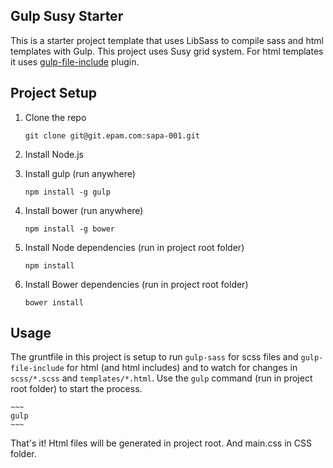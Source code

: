 ## Gulp Susy Starter

This is a starter project template that uses LibSass to compile sass and html templates with Gulp. This project uses Susy grid system. For html templates it uses [gulp-file-include](https://www.npmjs.com/package/gulp-file-include) plugin.

## Project Setup  

1. Clone the repo 

    ~~~
    git clone git@git.epam.com:sapa-001.git
    ~~~

2. Install Node.js 

3. Install gulp (run anywhere)

    ~~~
    npm install -g gulp
    ~~~

4. Install bower (run anywhere)

    ~~~
    npm install -g bower
    ~~~

5. Install Node dependencies (run in project root folder)

    ~~~
    npm install
    ~~~

6. Install Bower dependencies (run in project root folder)

    ~~~
    bower install
    ~~~

## Usage 

The gruntfile in this project is setup to run `gulp-sass` for scss files and `gulp-file-include` for html (and html includes) and to watch for changes in `scss/*.scss` and `templates/*.html`. Use the `gulp` command (run in project root folder) to start the process.

    ~~~
    gulp
    ~~~

That's it!
Html files will be generated in project root. And main.css in CSS folder.